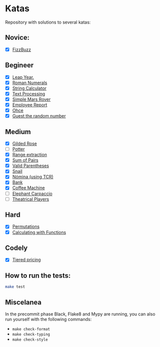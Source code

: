 # Katas

Repository with solutions to several katas:

## Novice:
- [X] [FizzBuzz](https://katalyst.codurance.com/fizzbuzz)

## Begineer
- [X] [Leap Year.](https://katalyst.codurance.com/leap-year)
- [X] [Roman Numerals](https://katalyst.codurance.com/roman-numerals)
- [X] [String Calculator](https://katalyst.codurance.com/string-calculator)
- [X] [Text Processing](https://katalyst.codurance.com/text-processing)
- [X] [Simple Mars Rover](https://katalyst.codurance.com/simple-mars-rover)
- [X] [Employee Report](https://codingdojo.org/kata/Employee-Report/)
- [X] [Ohce](https://garajeando.blogspot.com/2016/05/the-ohce-kata-short-and-simple-exercise.html)
- [X] [Guest the random number](https://www.codurance.com/katalyst/random-number-kata)

## Medium
- [X] [Gilded Rose](https://github.com/NotMyself/GildedRose)
- [ ] [Potter](https://codingdojo.org/kata/Potter/)
- [X] [Range extraction](https://www.codewars.com/kata/51ba717bb08c1cd60f00002f)
- [X] [Sum of Pairs](https://www.codewars.com/kata/54d81488b981293527000c8f)
- [X] [Valid Parentheses](https://www.codewars.com/kata/52774a314c2333f0a7000688)
- [X] [Snail](https://www.codewars.com/kata/521c2db8ddc89b9b7a0000c1)
- [X] [Nómina (using TCR)](https://github.com/vfloress/workshop-tcr-js)
- [X] [Bank](https://www.codurance.com/katalyst/bank)
- [X] [Coffee Machine](https://simcap.github.io/coffeemachine/)
- [ ] [Elephant Carpaccio](https://codingdojo.org/kata/elephant-carpaccio/)
- [ ] [Theatrical Players](https://github.com/emilybache/Theatrical-Players-Refactoring-Kata)

## Hard
- [X] [Permutations](https://www.codewars.com/kata/5254ca2719453dcc0b00027d)
- [X] [Calculating with Functions](https://www.codewars.com/kata/525f3eda17c7cd9f9e000b39)

## Codely
- [X] [Tiered pricing](https://github.com/CodelyTV/refactoring-code-smells/tree/master/exercises/tiered_pricing)

## How to run the tests:

```sh
make test
```

## Miscelanea

In the precommit phase Black, Flake8 and Mypy are running, you can also run yourself with the following commands:
- `make check-format`
- `make check-typing`
- `make check-style`
